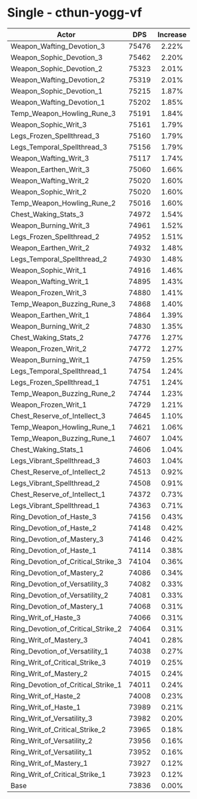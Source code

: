 # Single - cthun-yogg-vf
| Actor | DPS | Increase |
|---|:---:|:---:|
|Weapon_Wafting_Devotion_3|75476|2.22%|
|Weapon_Sophic_Devotion_3|75462|2.20%|
|Weapon_Sophic_Devotion_2|75323|2.01%|
|Weapon_Wafting_Devotion_2|75319|2.01%|
|Weapon_Sophic_Devotion_1|75215|1.87%|
|Weapon_Wafting_Devotion_1|75202|1.85%|
|Temp_Weapon_Howling_Rune_3|75191|1.84%|
|Weapon_Sophic_Writ_3|75161|1.79%|
|Legs_Frozen_Spellthread_3|75160|1.79%|
|Legs_Temporal_Spellthread_3|75156|1.79%|
|Weapon_Wafting_Writ_3|75117|1.74%|
|Weapon_Earthen_Writ_3|75060|1.66%|
|Weapon_Wafting_Writ_2|75020|1.60%|
|Weapon_Sophic_Writ_2|75020|1.60%|
|Temp_Weapon_Howling_Rune_2|75016|1.60%|
|Chest_Waking_Stats_3|74972|1.54%|
|Weapon_Burning_Writ_3|74961|1.52%|
|Legs_Frozen_Spellthread_2|74952|1.51%|
|Weapon_Earthen_Writ_2|74932|1.48%|
|Legs_Temporal_Spellthread_2|74930|1.48%|
|Weapon_Sophic_Writ_1|74916|1.46%|
|Weapon_Wafting_Writ_1|74895|1.43%|
|Weapon_Frozen_Writ_3|74880|1.41%|
|Temp_Weapon_Buzzing_Rune_3|74868|1.40%|
|Weapon_Earthen_Writ_1|74864|1.39%|
|Weapon_Burning_Writ_2|74830|1.35%|
|Chest_Waking_Stats_2|74776|1.27%|
|Weapon_Frozen_Writ_2|74772|1.27%|
|Weapon_Burning_Writ_1|74759|1.25%|
|Legs_Temporal_Spellthread_1|74754|1.24%|
|Legs_Frozen_Spellthread_1|74751|1.24%|
|Temp_Weapon_Buzzing_Rune_2|74744|1.23%|
|Weapon_Frozen_Writ_1|74729|1.21%|
|Chest_Reserve_of_Intellect_3|74645|1.10%|
|Temp_Weapon_Howling_Rune_1|74621|1.06%|
|Temp_Weapon_Buzzing_Rune_1|74607|1.04%|
|Chest_Waking_Stats_1|74606|1.04%|
|Legs_Vibrant_Spellthread_3|74603|1.04%|
|Chest_Reserve_of_Intellect_2|74513|0.92%|
|Legs_Vibrant_Spellthread_2|74508|0.91%|
|Chest_Reserve_of_Intellect_1|74372|0.73%|
|Legs_Vibrant_Spellthread_1|74363|0.71%|
|Ring_Devotion_of_Haste_3|74156|0.43%|
|Ring_Devotion_of_Haste_2|74148|0.42%|
|Ring_Devotion_of_Mastery_3|74146|0.42%|
|Ring_Devotion_of_Haste_1|74114|0.38%|
|Ring_Devotion_of_Critical_Strike_3|74104|0.36%|
|Ring_Devotion_of_Mastery_2|74086|0.34%|
|Ring_Devotion_of_Versatility_3|74082|0.33%|
|Ring_Devotion_of_Versatility_2|74081|0.33%|
|Ring_Devotion_of_Mastery_1|74068|0.31%|
|Ring_Writ_of_Haste_3|74066|0.31%|
|Ring_Devotion_of_Critical_Strike_2|74064|0.31%|
|Ring_Writ_of_Mastery_3|74041|0.28%|
|Ring_Devotion_of_Versatility_1|74038|0.27%|
|Ring_Writ_of_Critical_Strike_3|74019|0.25%|
|Ring_Writ_of_Mastery_2|74015|0.24%|
|Ring_Devotion_of_Critical_Strike_1|74011|0.24%|
|Ring_Writ_of_Haste_2|74008|0.23%|
|Ring_Writ_of_Haste_1|73989|0.21%|
|Ring_Writ_of_Versatility_3|73982|0.20%|
|Ring_Writ_of_Critical_Strike_2|73965|0.18%|
|Ring_Writ_of_Versatility_2|73956|0.16%|
|Ring_Writ_of_Versatility_1|73952|0.16%|
|Ring_Writ_of_Mastery_1|73927|0.12%|
|Ring_Writ_of_Critical_Strike_1|73923|0.12%|
|Base|73836|0.00%|

